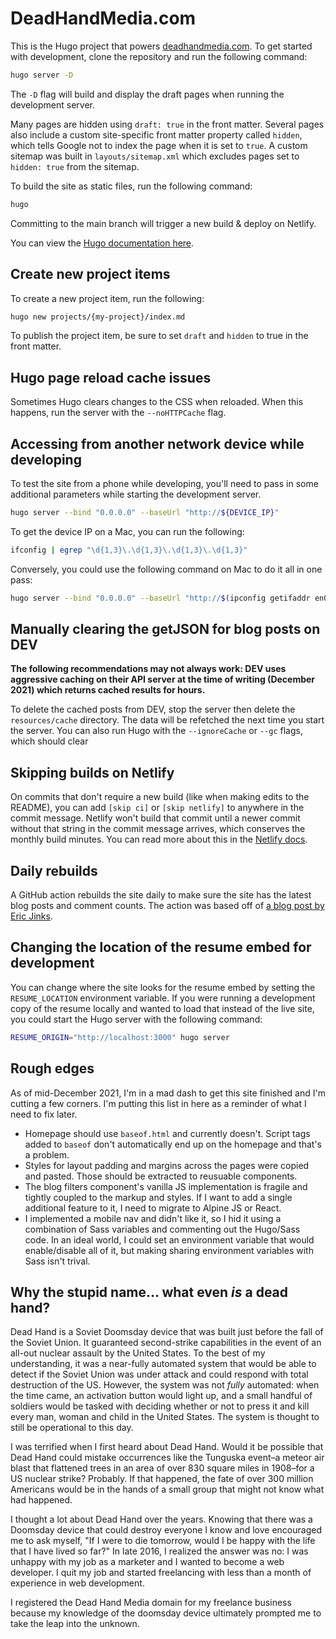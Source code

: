# DeadHandMedia.com

This is the Hugo project that powers [deadhandmedia.com](https://deadhandmedia.com). To get started with development, clone the repository and run the following command:

```sh
hugo server -D
```

The `-D` flag will build and display the draft pages when running the development server.

Many pages are hidden using `draft: true` in the front matter. Several pages also include a custom site-specific front matter property called `hidden`, which tells Google not to index the page when it is set to `true`. A custom sitemap was built in `layouts/sitemap.xml` which excludes pages set to `hidden: true` from the sitemap.

To build the site as static files, run the following command:

```sh
hugo
```

Committing to the main branch will trigger a new build & deploy on Netlify.

You can view the [Hugo documentation here](https://gohugo.io/documentation/).

## Create new project items

To create a new project item, run the following:

```sh
hugo new projects/{my-project}/index.md
```

To publish the project item, be sure to set `draft` and `hidden` to true in the front matter.

## Hugo page reload cache issues

Sometimes Hugo clears changes to the CSS when reloaded. When this happens, run the server with the `--noHTTPCache` flag.

## Accessing from another network device while developing

To test the site from a phone while developing, you'll need to pass in some additional parameters while starting the development server.

```sh
hugo server --bind "0.0.0.0" --baseUrl "http://${DEVICE_IP}"
```

To get the device IP on a Mac, you can run the following:

```sh
ifconfig | egrep "\d{1,3}\.\d{1,3}\.\d{1,3}\.\d{1,3}"
```

Conversely, you could use the following command on Mac to do it all in one pass:

```sh
hugo server --bind "0.0.0.0" --baseUrl "http://$(ipconfig getifaddr en0)"
```

## Manually clearing the getJSON for blog posts on DEV

**The following recommendations may not always work: DEV uses aggressive caching on their API server at the time of writing (December 2021) which returns cached results for hours.**

To delete the cached posts from DEV, stop the server then delete the `resources/cache` directory. The data will be refetched the next time you start the server. You can also run Hugo with the `--ignoreCache` or `--gc` flags, which should clear

## Skipping builds on Netlify

On commits that don't require a new build (like when making edits to the README), you can add `[skip ci]` or `[skip netlify]` to anywhere in the commit message. Netlify won't build that commit until a newer commit without that string in the commit message arrives, which conserves the monthly build minutes. You can read more about this in the [Netlify docs](https://docs.netlify.com/site-deploys/manage-deploys/#skip-a-deploy).

## Daily rebuilds

A GitHub action rebuilds the site daily to make sure the site has the latest blog posts and comment counts. The action was based off of [a blog post by Eric Jinks](https://ericjinks.com/blog/2019/netlify-scheduled-build/).

## Changing the location of the resume embed for development

You can change where the site looks for the resume embed by setting the `RESUME_LOCATION` environment variable. If you were running a development copy of the resume locally and wanted to load that instead of the live site, you could start the Hugo server with the following command:

```sh
RESUME_ORIGIN="http://localhost:3000" hugo server
```

## Rough edges

As of mid-December 2021, I'm in a mad dash to get this site finished and I'm cutting a few corners. I'm putting this list in here as a reminder of what I need to fix later.

- Homepage should use `baseof.html` and currently doesn't. Script tags added to `baseof` don't automatically end up on the homepage and that's a problem.
- Styles for layout padding and margins across the pages were copied and pasted. Those should be extracted to reusuable components.
- The blog filters component's vanilla JS implementation is fragile and tightly coupled to the markup and styles. If I want to add a single additional feature to it, I need to migrate to Alpine JS or React.
- I implemented a mobile nav and didn't like it, so I hid it using a combination of Sass variables and commenting out the Hugo/Sass code. In an ideal world, I could set an environment variable that would enable/disable all of it, but making sharing environment variables with Sass isn't trival.

## Why the stupid name... what even _is_ a dead hand?

Dead Hand is a Soviet Doomsday device that was built just before the fall of the Soviet Union. It guaranteed second-strike capabilities in the event of an all-out nuclear assault by the United States. To the best of my understanding, it was a near-fully automated system that would be able to detect if the Soviet Union was under attack and could respond with total destruction of the US. However, the system was not _fully_ automated: when the time came, an activation button would light up, and a small handful of soldiers would be tasked with deciding whether or not to press it and kill every man, woman and child in the United States. The system is thought to still be operational to this day.

I was terrified when I first heard about Dead Hand. Would it be possible that Dead Hand could mistake occurrences like the Tunguska event–a meteor air blast that flattened trees in an area of over 830 square miles in 1908–for a US nuclear strike? Probably. If that happened, the fate of over 300 million Americans would be in the hands of a small group that might not know what had happened.

I thought a lot about Dead Hand over the years. Knowing that there was a Doomsday device that could destroy everyone I know and love encouraged me to ask myself, "If I were to die tomorrow, would I be happy with the life that I have lived so far?" In late 2016, I realized the answer was no: I was unhappy with my job as a marketer and I wanted to become a web developer. I quit my job and started freelancing with less than a month of experience in web development.

I registered the Dead Hand Media domain for my freelance business because my knowledge of the doomsday device ultimately prompted me to take the leap into the unknown.
